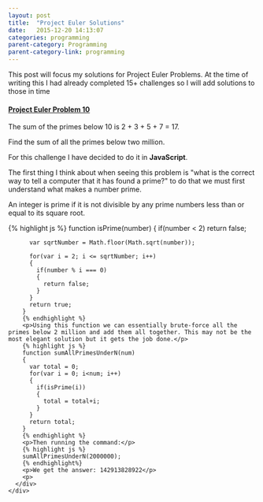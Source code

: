```yaml
---
layout: post
title:  "Project Euler Solutions"
date:   2015-12-20 14:13:07
categories: programming
parent-category: Programming
parent-category-link: programming
---
```


This post will focus my solutions for Project Euler Problems.
At the time of writing this I had already completed 15+ challenges so I will add solutions to those in time

<div class="panel panel-default">
  <div class="panel-heading" role="tab" id="headingOne">
    <h4 class="panel-title">
      <a role="button" data-toggle="collapse" href="#collapseOne" aria-expanded="false" aria-controls="collapseOne">
        Project Euler Problem 10
      </a>
    </h4>
  </div>
  <div id="collapseOne" class="panel-collapse collapse" role="tabpanel" aria-labelledby="headingOne">
    <div class="panel-body">
      <div class="problem-description">
        <p>The sum of the primes below 10 is 2 + 3 + 5 + 7 = 17.</p>
        <p>Find the sum of all the primes below two million.</p
      </div>
      <div class="solution">
        <p>For this challenge I have decided to do it in <b>JavaScript</b>.</p>
        <p>The first thing I think about when seeing this problem is "what is the correct way to tell a computer that it has found a prime?" to do that we must first understand what makes a number prime.</p>
        <p>An integer is prime if it is not divisible by any prime numbers less than or equal to its square root.</p>
        {% highlight js %}
        function isPrime(number)
        {
          if(number < 2) return false;

          var sqrtNumber = Math.floor(Math.sqrt(number));

          for(var i = 2; i <= sqrtNumber; i++)
          {
            if(number % i === 0)
            {
              return false;
            }
          }
          return true;
        }
        {% endhighlight %}
        <p>Using this function we can essentially brute-force all the primes below 2 million and add them all together. This may not be the most elegant solution but it gets the job done.</p>
        {% highlight js %}
        function sumAllPrimesUnderN(num)
        {
          var total = 0;
          for(var i = 0; i<num; i++)
          {
            if(isPrime(i))
            {
              total = total+i;
            }
          }
          return total;
        }
        {% endhighlight %}
        <p>Then running the command:</p>
        {% highlight js %}
        sumAllPrimesUnderN(2000000);
        {% endhighlight%}
        <p>We get the answer: 142913828922</p>
        <p>
      </div>
    </div>
  </div>
</div>
